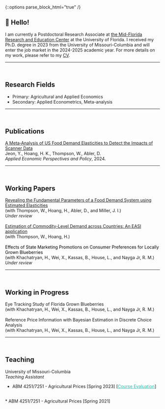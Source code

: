{::options parse_block_html="true" /}
<style>
/* Increase main content width */
.page, .main {
    max-width: 2000px; /* Adjust as needed */
    width: 90%;
    margin: 0 auto;
}
</style>


## 👏 Hello!

I am currently a Postdoctoral Research Associate at <a href="https://mrec.ifas.ufl.edu/"> the Mid-Florida Research and Education Center</a> at the University of Florida. 
I received my Ph.D. degree in 2023 from the University of Missouri-Columbia and will enter the job market in the 2024-2025 academic year. For more details on my work, please refer to my 
<a href="https://drive.google.com/file/d/1xm8eFO7rykp8yycjWC8pudH7pnZOGy2f/view?usp=drive_link"> CV</a>.

-----
<br>

## Research Fields
* Primary: Agricultural and Applied Economics
* Secondary: Applied Econometrics, Meta-analysis

-----
<br>

## Publications

<a href="https://onlinelibrary.wiley.com/doi/abs/10.1002/aepp.13414">
A Meta‐Analysis of US Food Demand Elasticities to Detect the Impacts of Scanner Data</a><br>
Jeon, Y., Hoang, H. K., Thompson, W., Abler, D.<br>
<i> Applied Economic Perspectives and Policy</i>, 2024.

-----
<br>

## Working Papers

<a href="https://drive.google.com/file/d/1jpgofo1NTyC8amocsRHhU1Am9mWPzgsY/view?usp=drive_link">
Revealing the Fundamental Parameters of a Food Demand System using Estimated Elasticities</a><br>
(with Thompson, W., Hoang, H., Abler, D., and Miller, J. I.)<br>
<i>Under review</i><br>
<br>
<a href="https://drive.google.com/file/d/1mKpyqYuruQHTwfo6XwBXvFTxge9pdjEW/view?usp=drive_link">
Estimation of Commodity-Level Demand across Countries: An EASI application</a><br>
(with Thompson, W., Hoang, H.)<br>
<br>
<span style="color:#000000;">Effects of State Marketing Promotions on Consumer Preferences for Locally Grown Blueberries</span><br>
(with Khachatryan, H., Wei, X., Kassas, B., House, L., and Nayga Jr, R. M.)<br>
<i>Under review</i>

-----
<br>

## Working in Progress

Eye Tracking Study of Florida Grown Blueberries<br>
(with Khachatryan, H., Wei, X., Kassas, B., House, L., and Nayga Jr, R. M.)<br>
<br>
Reference Price Information with Bayesian Estimation in Discrete Choice Analysis<br>
(with Khachatryan, H., Wei, X., Kassas, B., House, L., and Nayga Jr, R. M.)

-----
<br>

## Teaching

University of Missouri-Columbia<br>
<i>Teaching Assistant</i><br>
* ABM 4251/7251 - Agricultural Prices [Spring 2023]
[<a href="https://drive.google.com/file/d/1ykF8eD0weIil5HfLaDAHSzwqvIfJV32i/view?usp=drive_link" style="color:#2ebaae;">Course Evaluation</a>]<br>
<br>
* ABM 4251/7251 - Agricultural Prices [Spring 2021]

